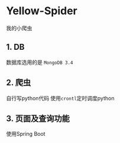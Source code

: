 # Yellow-Spider
我的小爬虫


## 1. DB
数据库选用的是 `MongoDB 3.4`

## 2. 爬虫
自行写python代码
使用`crontl`定时调度python

## 3. 页面及查询功能
使用Spring Boot

